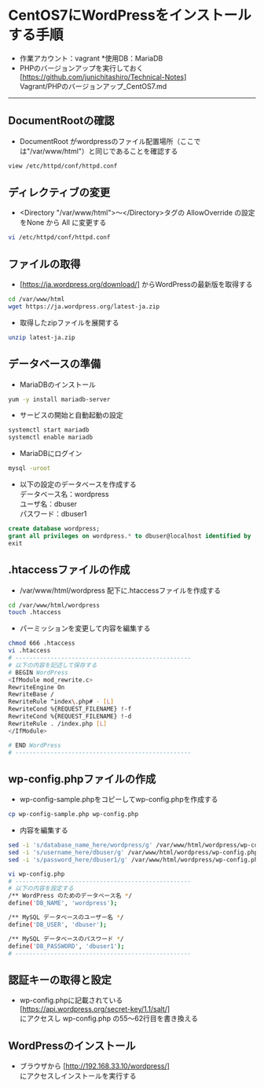 # CentOS7にWordPressをインストールする手順  
* 作業アカウント：vagrant
*使用DB：MariaDB
* PHPのバージョンアップを実行しておく  
[https://github.com/junichitashiro/Technical-Notes]  
Vagrant/PHPのバージョンアップ_CentOS7.md

***
## DocumentRootの確認  
* DocumentRoot がwordpressのファイル配置場所（ここでは"/var/www/html"）と同じであることを確認する
```bash
view /etc/httpd/conf/httpd.conf
```

## ディレクティブの変更  
* <Directory "/var/www/html">～\</Directory>タグの AllowOverride の設定をNone から All に変更する
```bash
vi /etc/httpd/conf/httpd.conf
```

## ファイルの取得  
* [https://ja.wordpress.org/download/] からWordPressの最新版を取得する
```bash
cd /var/www/html
wget https://ja.wordpress.org/latest-ja.zip
```

* 取得したzipファイルを展開する
```bash
unzip latest-ja.zip
```

## データベースの準備  
* MariaDBのインストール
```bash
yum -y install mariadb-server
```

* サービスの開始と自動起動の設定
```bash
systemctl start mariadb
systemctl enable mariadb
```

* MariaDBにログイン
```bash
mysql -uroot
```

* 以下の設定のデータベースを作成する  
データベース名：wordpress  
ユーザ名：dbuser  
パスワード：dbuser1  
```sql
create database wordpress;
grant all privileges on wordpress.* to dbuser@localhost identified by 'dbuser1';
exit
```

## .htaccessファイルの作成  
* /var/www/html/wordpress 配下に.htaccessファイルを作成する
```bash
cd /var/www/html/wordpress
touch .htaccess
```

* パーミッションを変更して内容を編集する
```bash
chmod 666 .htaccess
vi .htaccess
# --------------------------------------------------
# 以下の内容を記述して保存する
# BEGIN WordPress
<IfModule mod_rewrite.c>
RewriteEngine On
RewriteBase /
RewriteRule ^index\.php# - [L]
RewriteCond %{REQUEST_FILENAME} !-f
RewriteCond %{REQUEST_FILENAME} !-d
RewriteRule . /index.php [L]
</IfModule>

# END WordPress
# --------------------------------------------------
```

## wp-config.phpファイルの作成  
* wp-config-sample.phpをコピーしてwp-config.phpを作成する
```bash
cp wp-config-sample.php wp-config.php
```
* 内容を編集する
```bash
sed -i 's/database_name_here/wordpress/g' /var/www/html/wordpress/wp-config.php
sed -i 's/username_here/dbuser/g' /var/www/html/wordpress/wp-config.php
sed -i 's/password_here/dbuser1/g' /var/www/html/wordpress/wp-config.php
```
```bash
vi wp-config.php
# --------------------------------------------------
# 以下の内容を設定する
/** WordPress のためのデータベース名 */
define('DB_NAME', 'wordpress');

/** MySQL データベースのユーザー名 */
define('DB_USER', 'dbuser');

/** MySQL データベースのパスワード */
define('DB_PASSWORD', 'dbuser1');
# --------------------------------------------------
```

## 認証キーの取得と設定  
* wp-config.phpに記載されている  
[https://api.wordpress.org/secret-key/1.1/salt/]  
にアクセスし wp-config.php の55～62行目を書き換える

## WordPressのインストール  
* ブラウザから [http://192.168.33.10/wordpress/]  
にアクセスしインストールを実行する